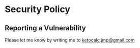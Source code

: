 # Security Policy

## Reporting a Vulnerability

Please let me know by writing me to ketocalc.jmp@gmail.com
